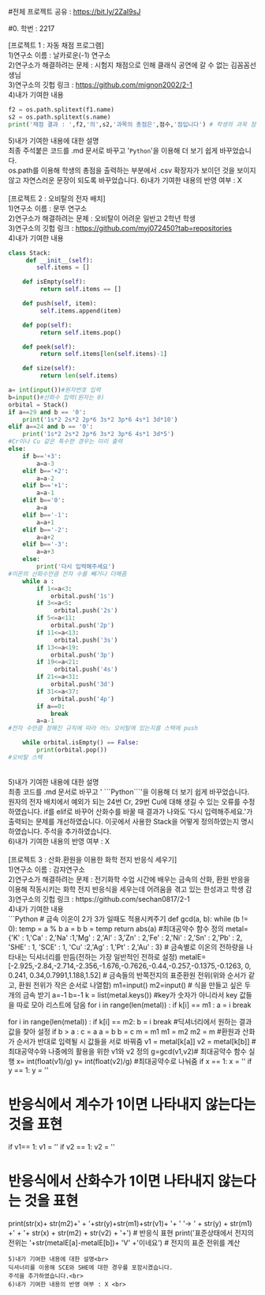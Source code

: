 #전체 프로젝트 공유 : https://bit.ly/2ZaI9sJ <br>

#0. 학번 : 2217<br>

[프로젝트 1 : 자동 채점 프로그램]<br>
1)연구소 이름 : 날카로운(-1) 연구소<br>
2)연구소가 해결하려는 문제 : 시험지 채점으로 인해 클래식 공연에 갈 수 없는 김꼼꼼선생님<br>
3)연구소의 깃헙 링크 : https://github.com/mignon2002/2-1<br>
4)내가 기여한 내용<br>
```Python
f2 = os.path.splitext(f1.name)
s2 = os.path.splitext(s.name)
print('채점 결과 : ',f2,'의',s2,'과목의 총점은',점수,'점입니다') # 학생의 과목 점수를 출력
```
5)내가 기여한 내용에 대한 설명<br>
 최종 주석붙은 코드를 .md 문서로 바꾸고 '```Python```'을 이용해 더 보기 쉽게 바꾸었습니다.<br>
 os.path를 이용해 학생의 총점을 출력하는 부분에서 .csv 확장자가 보이던 것을 보이지 않고 자연스러운 문장이 되도록 바꾸었습니다.
6)내가 기여한 내용의 반영 여부 : X<br>
<br>
[프로젝트 2 : 오비탈의 전자 배치]<br>
1)연구소 이름 : 문뚜 연구소<br>
2)연구소가 해결하려는 문제 : 오비탈이 어려운 일반고 2학년 학생<br>
3)연구소의 깃헙 링크 : https://github.com/myj072450?tab=repositories<br>
4)내가 기여한 내용<br>
```Python
class Stack:
     def __init__(self):
        self.items = []

    def isEmpty(self):
         return self.items == []

    def push(self, item):
         self.items.append(item)

    def pop(self):
         return self.items.pop()

    def peek(self):
         return self.items[len(self.items)-1]

    def size(self):
         return len(self.items)
```
```Python
a= int(input())#원자번호 입력
b=input()#산화수 입력(원자는 0)
orbital = Stack()
if a==29 and b == '0':
    print('1s*2 2s*2 2p*6 3s*2 3p*6 4s*1 3d*10')
elif a==24 and b == '0':
    print('1s*2 2s*2 2p*6 3s*2 3p*6 4s*1 3d*5')
#Cr이나 Cu 같은 특수한 경우는 미리 출력
else:
    if b=='+3':
        a=a-3
    elif b=='+2':
        a=a-2
    elif b=='+1':
        a=a-1
    elif b=='0':
        a=a
    elif b=='-1':
        a=a+1
    elif b=='-2':
        a=a+2
    elif b=='-3':
        a=a+3
    else: 
        print('다시 입력해주세요')
#이온의 산화수만큼 전자 수를 빼거나 더해줌
    while a :
        if 1<=a<3:
            orbital.push('1s')
        if 3<=a<5:
             orbital.push('2s')
        if 5<=a<11:
            orbital.push('2p')
        if 11<=a<13:
             orbital.push('3s')
        if 13<=a<19:
            orbital.push('3p')
        if 19<=a<21:
             orbital.push('4s')
        if 21<=a<31:
            orbital.push('3d')
        if 31<=a<37:
            orbital.push('4p')
        if a==0:
            break
        a=a-1
#전자 수만큼 정해진 규칙에 따라 어느 오비탈에 있는지를 스택에 push

    while orbital.isEmpty() == False:
        print(orbital.pop())
#오비탈 스택 
```
<br>
5)내가 기여한 내용에 대한 설명<br>
최종 코드를 .md 문서로 바꾸고 ' ```Python```'을 이용해 더 보기 쉽게 바꾸었습니다.
원자의 전자 배치에서 예외가 되는 24번 Cr, 29번 Cu에 대해 생길 수 있는 오류를 수정하였습니다.
if를 elif로 바꾸어 산화수를 바꿀 때 결과가 나와도 '다시 입력해주세요.'가 출력되는 문제를 개선하였습니다.
이곳에서 사용한 Stack을 어떻게 정의하였는지 명시하였습니다.
주석을 추가하였습니다.
<br>
6)내가 기여한 내용의 반영 여부 : X<br>
<br>
[프로젝트 3 : 산화.환원을 이용한 화학 전지 반응식 세우기]<br>
1)연구소 이름 : 감쟈연구소<br>
2)연구소가 해결하려는 문제 : 전기화학 수업 시간에 배우는 금속의 산화, 환원 반응을 이용해 작동시키는 화학 전지 반응식을 세우는데 어려움을 겪고 있는 한성과고 학생 감<br>
3)연구소의 깃헙 링크 : https://github.com/sechan0817/2-1<br>
4)내가 기여한 내용<br>
```Python
# 금속 이온이 2가 3가 일때도 적용시켜주기
def gcd(a, b):
    while (b != 0):
        temp = a % b
        a = b
        b = temp
    return abs(a)
#최대공약수 함수 정의
metal={'K' : 1,'Ca' : 2,'Na' :1,'Mg' : 2,'Al' : 3,'Zn' : 2,'Fe' : 2,'Ni' : 2,'Sn' : 2,'Pb' : 2, 'SHE' : 1, 'SCE' : 1, 'Cu' :2,'Ag' : 1,'Pt' : 2,'Au' : 3} 
# 금속별로 이온의 전하량을 나타내는 딕셔너리를 만듬(전하는 가장 일반적인 전하로 설정)
metalE=[-2.925,-2.84,-2.714,-2.356,-1.676,-0.7626,-0.44,-0.257,-0.1375,-0.1263, 0, 0.241, 0.34,0.7991,1.188,1.52]
# 금속들의 반쪽전지의 표준환원 전위(위와 순서가 같고, 환원 전위가 작은 순서로 나열함)
m1=input()
m2=input()
# 식을 만들고 싶은 두 개의 금속 받기
a=-1
b=-1
k = list(metal.keys())
#key가 숫자가 아니라서 key 값들을 따로 모아 리스트에 담음
for i in range(len(metal)) :
    if k[i] == m1 :
        a = i
        break

for i in range(len(metal)) :
    if k[i] == m2:
        b = i
        break
#딕셔너리에서 원하는 결과값을 찾아 설정
if b > a :
    c = a
    a = b
    b = c
    m = m1
    m1 = m2
    m2 = m
#환원과 산화가 순서가 반대로 입력될 시 값들을 서로 바꿔줌
v1 = metal[k[a]]
v2 = metal[k[b]]
#최대공약수와 나중에의 활용을 위한 v1와 v2 정의
g=gcd(v1,v2)# 최대공약수 함수 실행
x= int(float(v1)/g)
y= int(float(v2)/g)
#최대공약수로 나눠줌
if x == 1:
    x = ''
if y == 1:
    y = ''
# 반응식에서 계수가 1이면 나타내지 않는다는 것을 표현
if v1== 1:
    v1 = ''
if v2 == 1:
    v2 = ''
# 반응식에서 산화수가 1이면 나타내지 않는다는 것을 표현
print(str(x)+ str(m2)+' + '+str(y)+str(m1)+str(v1)+ '+ ' '-> ' + str(y) + str(m1) +' + '+ str(x) + str(m2) + str(v2) + '+') # 반응식 표현
print('표준상태에서 전지의 전위는 '+str(metalE[a]-metalE[b])+ 'V' +'이네요') # 전지의 표준 전위를 계산<br>
```
5)내가 기여한 내용에 대한 설명<br>
딕셔너리를 이용해 SCE와 SHE에 대한 경우를 포함시켰습니다.
주석을 추가하였습니다.<br>
6)내가 기여한 내용의 반영 여부 : X <br>
